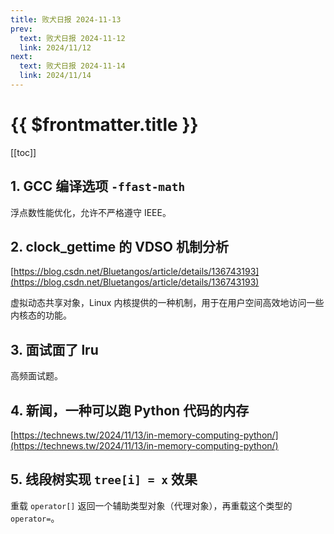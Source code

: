```yaml
---
title: 败犬日报 2024-11-13
prev:
  text: 败犬日报 2024-11-12
  link: 2024/11/12
next:
  text: 败犬日报 2024-11-14
  link: 2024/11/14
---
```


# {{ $frontmatter.title }}

[[toc]]

## 1. GCC 编译选项 `-ffast-math`

浮点数性能优化，允许不严格遵守 IEEE。

## 2. clock_gettime 的 VDSO 机制分析

[https://blog.csdn.net/Bluetangos/article/details/136743193](https://blog.csdn.net/Bluetangos/article/details/136743193)

虚拟动态共享对象，Linux 内核提供的一种机制，用于在用户空间高效地访问一些内核态的功能。

## 3. 面试面了 lru

高频面试题。

## 4. 新闻，一种可以跑 Python 代码的内存

[https://technews.tw/2024/11/13/in-memory-computing-python/](https://technews.tw/2024/11/13/in-memory-computing-python/)

## 5. 线段树实现 `tree[i] = x` 效果

重载 `operator[]` 返回一个辅助类型对象（代理对象），再重载这个类型的 `operator=`。
